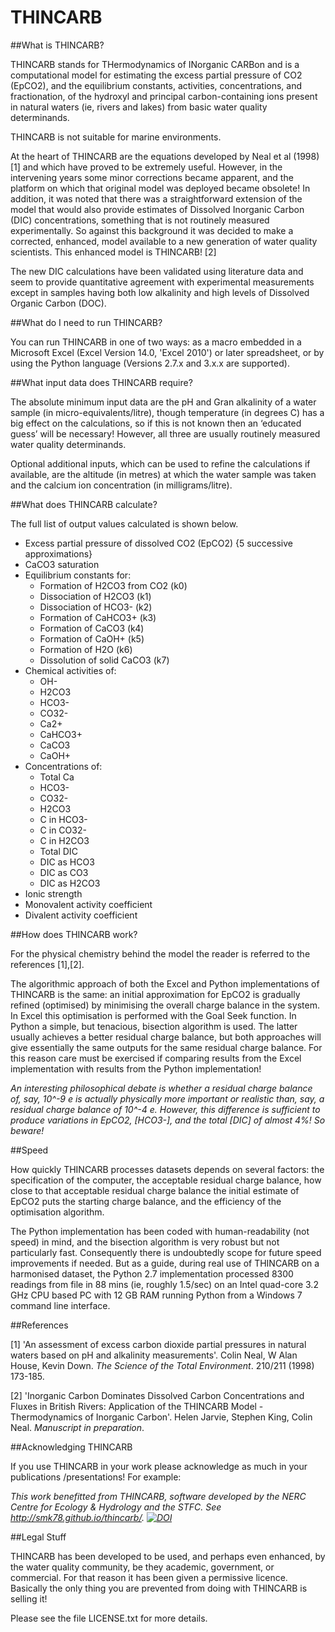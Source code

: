 # THINCARB

##What is THINCARB?

THINCARB stands for THermodynamics of INorganic CARBon and is a computational 
model for estimating the excess partial pressure of CO2 (EpCO2), and the 
equilibrium constants, activities, concentrations, and fractionation, of the 
hydroxyl and principal carbon-containing ions present in natural waters (ie, 
rivers and lakes) from basic water quality determinands.

THINCARB is not suitable for marine environments.

At the heart of THINCARB are the equations developed by Neal et al (1998) [1] 
and which have proved to be extremely useful. However, in the intervening years 
some minor corrections became apparent, and the platform on which that original 
model was deployed became obsolete! In addition, it was noted that there was a 
straightforward extension of the model that would also provide estimates of 
Dissolved Inorganic Carbon (DIC) concentrations, something that is not routinely 
measured experimentally. So against this background it was decided to make a 
corrected, enhanced, model available to a new generation of water quality 
scientists. This enhanced model is THINCARB! [2]

The new DIC calculations have been validated using literature data and seem to 
provide quantitative agreement with experimental measurements except in samples 
having both low alkalinity and high levels of Dissolved Organic Carbon (DOC).


##What do I need to run THINCARB?

You can run THINCARB in one of two ways: as a macro embedded in a Microsoft 
Excel (Excel Version 14.0, 'Excel 2010') or later spreadsheet, or by using the 
Python language (Versions 2.7.x and 3.x.x are supported).


##What input data does THINCARB require?

The absolute minimum input data are the pH and Gran alkalinity of a water sample 
(in micro-equivalents/litre), though temperature (in degrees C) has a big effect 
on the calculations, so if this is not known then an ‘educated guess’ will be 
necessary! However, all three are usually routinely measured water quality 
determinands.

Optional additional inputs, which can be used to refine the calculations if 
available, are the altitude (in metres) at which the water sample was taken and 
the calcium ion concentration (in milligrams/litre).


##What does THINCARB calculate?

The full list of output values calculated is shown below.

* Excess partial pressure of dissolved CO2 (EpCO2) {5 successive approximations}
* CaCO3 saturation
* Equilibrium constants for:
  * Formation of H2CO3 from CO2 (k0)
  * Dissociation of H2CO3 (k1)
  * Dissociation of HCO3- (k2)
  * Formation of CaHCO3+ (k3)
  * Formation of CaCO3 (k4)
  * Formation of CaOH+ (k5)
  * Formation of H2O (k6)
  * Dissolution of solid CaCO3 (k7)
* Chemical activities of:
  * OH-
  * H2CO3
  * HCO3-
  * CO32-
  * Ca2+
  * CaHCO3+
  * CaCO3
  * CaOH+
* Concentrations of:
  * Total Ca
  * HCO3-
  * CO32-
  * H2CO3
  * C in HCO3-
  * C in CO32-
  * C in H2CO3
  * Total DIC
  * DIC as HCO3
  * DIC as CO3
  * DIC as H2CO3
* Ionic strength
* Monovalent activity coefficient
* Divalent activity coefficient


##How does THINCARB work?

For the physical chemistry behind the model the reader is referred to the 
references [1],[2].

The algorithmic approach of both the Excel and Python implementations of 
THINCARB is the same: an initial approximation for EpCO2 is gradually refined 
(optimised) by minimising the overall charge balance in the system. In Excel 
this optimisation is performed with the Goal Seek function. In Python a simple, 
but tenacious, bisection algorithm is used. The latter usually achieves a better 
residual charge balance, but both approaches will give essentially the same 
outputs for the same residual charge balance. For this reason care must be 
exercised if comparing results from the Excel implementation with results from 
the Python implementation!

*An interesting philosophical debate is whether a residual charge balance of, 
say, 10^-9 e is actually physically more important or realistic than, say, a 
residual charge balance of 10^-4 e. However, this difference is sufficient to 
produce variations in EpCO2, [HCO3-], and the total [DIC] of almost 4%! So 
beware!*


##Speed

How quickly THINCARB processes datasets depends on several factors: the 
specification of the computer, the acceptable residual charge balance, how 
close to that acceptable residual charge balance the initial estimate of EpCO2 
puts the starting charge balance, and the efficiency of the optimisation 
algorithm.

The Python implementation has been coded with human-readability (not speed) in 
mind, and the bisection algorithm is very robust but not particularly fast. 
Consequently there is undoubtedly scope for future speed improvements if needed. 
But as a guide, during real use of THINCARB on a harmonised dataset, the Python 
2.7 implementation processed 8300 readings from file in 88 mins (ie, roughly 
1.5/sec) on an Intel quad-core 3.2 GHz CPU based PC with 12 GB RAM running 
Python from a Windows 7 command line interface.


##References

[1] 'An assessment of excess carbon dioxide partial pressures in natural waters 
based on pH and alkalinity measurements'. Colin Neal, W Alan House, Kevin Down. 
*The Science of the Total Environment*. 210/211 (1998) 173-185.

[2] 'Inorganic Carbon Dominates Dissolved Carbon Concentrations and Fluxes in 
British Rivers: Application of the THINCARB Model - Thermodynamics of Inorganic 
Carbon'. Helen Jarvie, Stephen King, Colin Neal. *Manuscript in preparation*.


##Acknowledging THINCARB

If you use THINCARB in your work please acknowledge as much in your publications
/presentations! For example:

*This work benefitted from THINCARB, software developed by the NERC Centre for 
Ecology & Hydrology and the STFC. See http://smk78.github.io/thincarb/. [![DOI](https://zenodo.org/badge/doi/10.5281/zenodo.60649.svg)](http://dx.doi.org/10.5281/zenodo.60649)*


##Legal Stuff

THINCARB has been developed to be used, and perhaps even enhanced, by the water 
quality community, be they academic, government, or commercial. For that reason 
it has been given a permissive licence. Basically the only thing you are 
prevented from doing with THINCARB is selling it!

Please see the file LICENSE.txt for more details.
